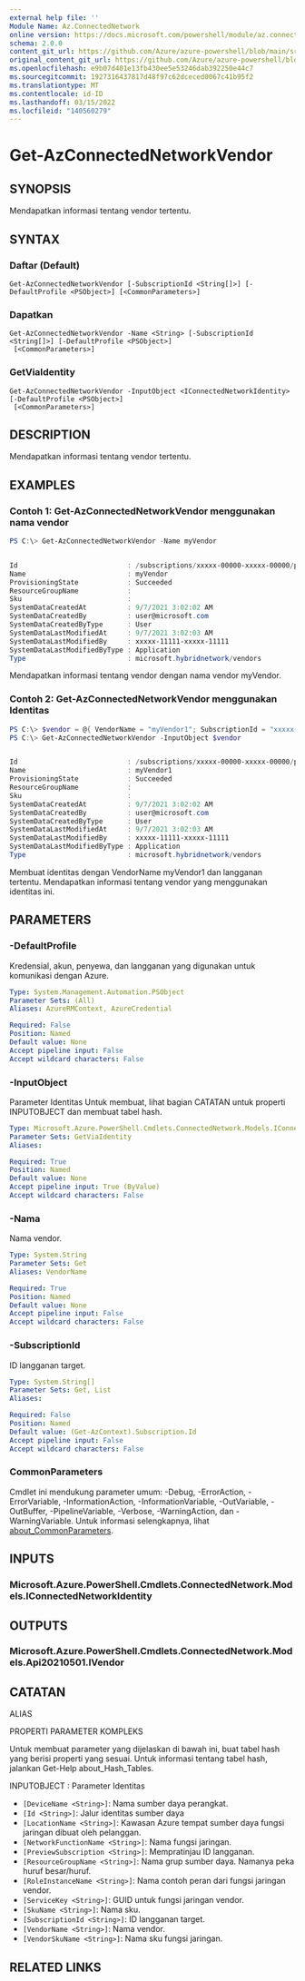 ```yaml
---
external help file: ''
Module Name: Az.ConnectedNetwork
online version: https://docs.microsoft.com/powershell/module/az.connectednetwork/get-azconnectednetworkvendor
schema: 2.0.0
content_git_url: https://github.com/Azure/azure-powershell/blob/main/src/ConnectedNetwork/help/Get-AzConnectedNetworkVendor.md
original_content_git_url: https://github.com/Azure/azure-powershell/blob/main/src/ConnectedNetwork/help/Get-AzConnectedNetworkVendor.md
ms.openlocfilehash: e9b07d401e13fb430ee5e53246dab392250e44c7
ms.sourcegitcommit: 1927316437817d48f97c62dceced0067c41b95f2
ms.translationtype: MT
ms.contentlocale: id-ID
ms.lasthandoff: 03/15/2022
ms.locfileid: "140560279"
---
```

# Get-AzConnectedNetworkVendor

## SYNOPSIS
Mendapatkan informasi tentang vendor tertentu.

## SYNTAX

### Daftar (Default)
```
Get-AzConnectedNetworkVendor [-SubscriptionId <String[]>] [-DefaultProfile <PSObject>] [<CommonParameters>]
```

### Dapatkan
```
Get-AzConnectedNetworkVendor -Name <String> [-SubscriptionId <String[]>] [-DefaultProfile <PSObject>]
 [<CommonParameters>]
```

### GetViaIdentity
```
Get-AzConnectedNetworkVendor -InputObject <IConnectedNetworkIdentity> [-DefaultProfile <PSObject>]
 [<CommonParameters>]
```

## DESCRIPTION
Mendapatkan informasi tentang vendor tertentu.

## EXAMPLES

### Contoh 1: Get-AzConnectedNetworkVendor menggunakan nama vendor
```powershell
PS C:\> Get-AzConnectedNetworkVendor -Name myVendor


Id                           : /subscriptions/xxxxx-00000-xxxxx-00000/providers/Microsoft.HybridNetwork/vendors/myVendor
Name                         : myVendor
ProvisioningState            : Succeeded
ResourceGroupName            :
Sku                          :
SystemDataCreatedAt          : 9/7/2021 3:02:02 AM
SystemDataCreatedBy          : user@microsoft.com
SystemDataCreatedByType      : User
SystemDataLastModifiedAt     : 9/7/2021 3:02:03 AM
SystemDataLastModifiedBy     : xxxxx-11111-xxxxx-11111
SystemDataLastModifiedByType : Application
Type                         : microsoft.hybridnetwork/vendors

```

Mendapatkan informasi tentang vendor dengan nama vendor myVendor.

### Contoh 2: Get-AzConnectedNetworkVendor menggunakan Identitas
```powershell
PS C:\> $vendor = @{ VendorName = "myVendor1"; SubscriptionId = "xxxxx-00000-xxxxx-00000"}
PS C:\> Get-AzConnectedNetworkVendor -InputObject $vendor


Id                           : /subscriptions/xxxxx-00000-xxxxx-00000/providers/Microsoft.HybridNetwork/vendors/myVendor1
Name                         : myVendor1
ProvisioningState            : Succeeded
ResourceGroupName            :
Sku                          :
SystemDataCreatedAt          : 9/7/2021 3:02:02 AM
SystemDataCreatedBy          : user@microsoft.com
SystemDataCreatedByType      : User
SystemDataLastModifiedAt     : 9/7/2021 3:02:03 AM
SystemDataLastModifiedBy     : xxxxx-11111-xxxxx-11111
SystemDataLastModifiedByType : Application
Type                         : microsoft.hybridnetwork/vendors

```

Membuat identitas dengan VendorName myVendor1 dan langganan tertentu.
Mendapatkan informasi tentang vendor yang menggunakan identitas ini.

## PARAMETERS

### -DefaultProfile
Kredensial, akun, penyewa, dan langganan yang digunakan untuk komunikasi dengan Azure.

```yaml
Type: System.Management.Automation.PSObject
Parameter Sets: (All)
Aliases: AzureRMContext, AzureCredential

Required: False
Position: Named
Default value: None
Accept pipeline input: False
Accept wildcard characters: False
```

### -InputObject
Parameter Identitas Untuk membuat, lihat bagian CATATAN untuk properti INPUTOBJECT dan membuat tabel hash.

```yaml
Type: Microsoft.Azure.PowerShell.Cmdlets.ConnectedNetwork.Models.IConnectedNetworkIdentity
Parameter Sets: GetViaIdentity
Aliases:

Required: True
Position: Named
Default value: None
Accept pipeline input: True (ByValue)
Accept wildcard characters: False
```

### -Nama
Nama vendor.

```yaml
Type: System.String
Parameter Sets: Get
Aliases: VendorName

Required: True
Position: Named
Default value: None
Accept pipeline input: False
Accept wildcard characters: False
```

### -SubscriptionId
ID langganan target.

```yaml
Type: System.String[]
Parameter Sets: Get, List
Aliases:

Required: False
Position: Named
Default value: (Get-AzContext).Subscription.Id
Accept pipeline input: False
Accept wildcard characters: False
```

### CommonParameters
Cmdlet ini mendukung parameter umum: -Debug, -ErrorAction, -ErrorVariable, -InformationAction, -InformationVariable, -OutVariable, -OutBuffer, -PipelineVariable, -Verbose, -WarningAction, dan -WarningVariable. Untuk informasi selengkapnya, lihat [about_CommonParameters](http://go.microsoft.com/fwlink/?LinkID=113216).

## INPUTS

### Microsoft.Azure.PowerShell.Cmdlets.ConnectedNetwork.Models.IConnectedNetworkIdentity

## OUTPUTS

### Microsoft.Azure.PowerShell.Cmdlets.ConnectedNetwork.Models.Api20210501.IVendor

## CATATAN

ALIAS

PROPERTI PARAMETER KOMPLEKS

Untuk membuat parameter yang dijelaskan di bawah ini, buat tabel hash yang berisi properti yang sesuai. Untuk informasi tentang tabel hash, jalankan Get-Help about_Hash_Tables.


INPUTOBJECT <IConnectedNetworkIdentity>: Parameter Identitas
  - `[DeviceName <String>]`: Nama sumber daya perangkat.
  - `[Id <String>]`: Jalur identitas sumber daya
  - `[LocationName <String>]`: Kawasan Azure tempat sumber daya fungsi jaringan dibuat oleh pelanggan.
  - `[NetworkFunctionName <String>]`: Nama fungsi jaringan.
  - `[PreviewSubscription <String>]`: Mempratinjau ID langganan.
  - `[ResourceGroupName <String>]`: Nama grup sumber daya. Namanya peka huruf besar/huruf.
  - `[RoleInstanceName <String>]`: Nama contoh peran dari fungsi jaringan vendor.
  - `[ServiceKey <String>]`: GUID untuk fungsi jaringan vendor.
  - `[SkuName <String>]`: Nama sku.
  - `[SubscriptionId <String>]`: ID langganan target.
  - `[VendorName <String>]`: Nama vendor.
  - `[VendorSkuName <String>]`: Nama sku fungsi jaringan.

## RELATED LINKS

